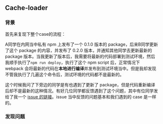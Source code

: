 ## Cache-loader

### 背景

首先来复现下整个case的流程：

A同学在内网当中私有 npm 上发布了一个 0.1.0 版本的 package，后来B同学更新了这个 package 的内容，并发布了 0.2.0 版本，并通知其他同学去更新最新的 package 版本。当我更新了版本后，我需要将最新的代码部署到测试环境，然后我顺手执行了`npm run deploy`，执行了这个 npm script 后，正常情况下 webpack 会将最新的代码在**本地进行编译**并发布到测试环境当中。但是我却发现不管我执行了几遍这个命令后，测试环境的代码都不是最新的。

这个时候我问了下旁边的同学是有也遇到了更新了 package，但是代码重新编译后却不是最新的这种情况。有好几位同学都反馈遇到了这个问题，其中有位同学发给了我一个 [issue 的链接](https://github.com/vuejs/vue-cli/issues/3635)。issue 当中反馈的问题基本和我们遇到的 case 是一样的。


### 发现问题
